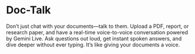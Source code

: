 # Doc-Talk
Don’t just chat with your documents—talk to them. Upload a PDF, report, or research paper, and have a real-time voice-to-voice conversation powered by Gemini Live. Ask questions out loud, get instant spoken answers, and dive deeper without ever typing. It’s like giving your documents a voice.

